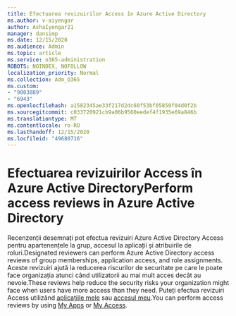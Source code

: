 ```yaml
---
title: Efectuarea revizuirilor Access în Azure Active Directory
ms.author: v-aiyengar
author: AshaIyengar21
manager: dansimp
ms.date: 12/15/2020
ms.audience: Admin
ms.topic: article
ms.service: o365-administration
ROBOTS: NOINDEX, NOFOLLOW
localization_priority: Normal
ms.collection: Adm_O365
ms.custom:
- "9003889"
- "6943"
ms.openlocfilehash: a1582345ae33f217d2dc60f53bf05859f04d0f2b
ms.sourcegitcommit: c033720921cb9a06b9560eedef4f1935e69a846b
ms.translationtype: MT
ms.contentlocale: ro-RO
ms.lasthandoff: 12/15/2020
ms.locfileid: "49680716"
---
```

# <a name="perform-access-reviews-in-azure-active-directory"></a><span data-ttu-id="a72d5-102">Efectuarea revizuirilor Access în Azure Active Directory</span><span class="sxs-lookup"><span data-stu-id="a72d5-102">Perform access reviews in Azure Active Directory</span></span>

<span data-ttu-id="a72d5-103">Recenzenții desemnați pot efectua revizuiri Azure Active Directory Access pentru apartenențele la grup, accesul la aplicații și atribuirile de roluri.</span><span class="sxs-lookup"><span data-stu-id="a72d5-103">Designated reviewers can perform Azure Active Directory access reviews of group memberships, application access, and role assignments.</span></span> <span data-ttu-id="a72d5-104">Aceste revizuiri ajută la reducerea riscurilor de securitate pe care le poate face organizația atunci când utilizatorii au mai mult acces decât au nevoie.</span><span class="sxs-lookup"><span data-stu-id="a72d5-104">These reviews help reduce the security risks your organization might face when users have more access than they need.</span></span> <span data-ttu-id="a72d5-105">Puteți efectua revizuiri Access utilizând [aplicațiile mele](https://go.microsoft.com/fwlink/?linkid=2134605) sau [accesul meu](https://go.microsoft.com/fwlink/?linkid=2134505).</span><span class="sxs-lookup"><span data-stu-id="a72d5-105">You can perform access reviews by using [My Apps](https://go.microsoft.com/fwlink/?linkid=2134605) or [My Access](https://go.microsoft.com/fwlink/?linkid=2134505).</span></span>